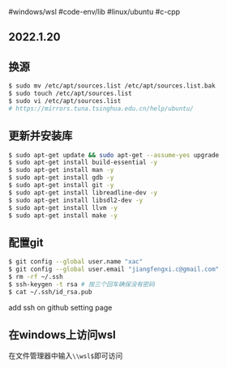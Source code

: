 #windows/wsl #code-env/lib  #linux/ubuntu #c-cpp 
## 2022.1.20

## 换源

```bash
$ sudo mv /etc/apt/sources.list /etc/apt/sources.list.bak
$ sudo touch /etc/apt/sources.list
$ sudo vi /etc/apt/sources.list
# https://mirrors.tuna.tsinghua.edu.cn/help/ubuntu/
```
## 更新并安装库

```bash
$ sudo apt-get update && sudo apt-get --assume-yes upgrade
$ sudo apt-get install build-essential -y
$ sudo apt-get install man -y
$ sudo apt-get install gdb -y
$ sudo apt-get install git -y
$ sudo apt-get install libreadline-dev -y
$ sudo apt-get install libsdl2-dev -y
$ sudo apt-get install llvm -y
$ sudo apt-get install make -y
```

## 配置git

```bash
$ git config --global user.name "xac"      
$ git config --global user.email "jiangfengxi.c@gmail.com"
$ rm -rf ~/.ssh
$ ssh-keygen -t rsa # 按三个回车确保没有密码
$ cat ~/.ssh/id_rsa.pub
```

add ssh on github setting page

## 在windows上访问wsl

在文件管理器中输入`\\wsl$`即可访问